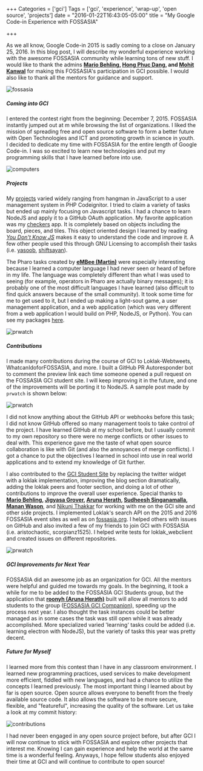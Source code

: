 +++
Categories = ['gci']
Tags = ['gci', 'experience', 'wrap-up', 'open source', 'projects']
date = "2016-01-22T16:43:05-05:00"
title = "My Google Code-in Experience with FOSSASIA"

+++

As we all know, Google Code-in 2015 is sadly coming to a close on January 25, 2016. In this blog post, I will describe my wonderful experience working with the awesome FOSSASIA community while learning tons of new stuff. I would like to thank the admins **[Mario Behling](https://twitter.com/mariobehling), [Hong Phuc Dang](https://twitter.com/hpdang), and [Mohit Kanwal](https://twitter.com/mohitkanwal)** for making this FOSSASIA's participation in GCI possible. I would also like to thank all the mentors for guidance and support.  

![fossasia](../gci/fossasia.png)  

##### Coming into GCI
I entered the contest right from the beginning: December 7, 2015. FOSSASIA instantly jumped out at m while browsing the list of organizations. I liked the mission of spreading free and open source software to form a better future with Open Technologies and ICT and promoting growth in science in youth. I decided to dedicate my time with FOSSASIA for the entire length of Google Code-in. I was so excited to learn new technologies and put my programming skills that I have learned before into use.  

![computers](../gci/computer.jpg)  

##### Projects 
My [projects](https://github.com/codethejason/gci2015) varied widely ranging from hangman in JavaScript to a user management system in PHP Codeignitor.  I tried to claim a variety of tasks but ended up mainly focusing on Javascript tasks. I had a chance to learn NodeJS and apply it to a GitHub OAuth application. My favorite application was my [checkers](http://codethejason.github.io/checkers/) app. It is completely based on objects including the board, pieces, and tiles. This object oriented design I learned by reading [*You Don't Know JS*](https://github.com/getify/You-Dont-Know-JS) makes it easy to understand the code and improve it. A few other people used this through GNU Licensing to accomplish their tasks (i.e. [yasoob](https://github.com/yasoob/checkers), [shiftsayan](https://github.com/shiftsayan/checkers)).  

The Pharo tasks created by **[eMBee (Martin)](https://github.com/eMBee)** were especially interesting because I learned a computer language I had never seen or heard of before in my life. The language was completely different than what I was used to seeing (for example, operators in Pharo are actually binary messages); it is probably one of the most difficult languages I have learned (also difficult to find quick answers because of the small community). It took some time for me to get used to it, but I ended up making a light-sout game, a user management application, and a web application (which was very  different from a web application I would build on PHP, NodeJS, or Python). You can see my packages [here](http://www.smalltalkhub.com/#!/~codethejason). 

![prwatch](../gci/repos.png)  



##### Contributions
I made many contributions during the course of GCI to Loklak-Webtweets, WhatcanIdoforFOSSASIA, and more. I built a GitHub PR Autoresponder bot to comment the preview link each time someone opened a pull request on the FOSSASIA GCI student site. I will keep improving it in the future, and one of the improvements will be porting it to NodeJS. A sample post made by `prwatch` is shown below:  

![prwatch](../gci/prwatch.png)  

I did not know anything about the GitHub API or webhooks before this task; I did not know GitHub offered so many management tools to take control of the project. I have learned GitHub at my school before, but I usually commit to my own repository so there were no merge conflicts or other issues to deal with. This experience gave me the taste of what open source collaboration is like with Git (and also the annoyances of merge conflicts). I got a chance to put the objectives I learned in school into use in real world applications and to extend my knowledge of Git further.  

I also contributed to the [GCI Student Site](github.com/fossasia/gci15.fossasia.org) by replacing the twitter widget with a loklak implementation, improving the blog section dramatically, adding the loklak peers and footer section, and doing a lot of other contributions to improve the overall user experience. Special thanks to **[Mario Behling](https://github.com/mariobehling), [Jigyasa Grover](https://github.com/jig08), [Aruna Herath](https://github.com/roonyh), [Sudheesh Singanamalla](https://github.com/sudheesh001), [Manan Wason](https://github.com/mananwason)**, and [Nikunj Thakkar](https://github.com/nikunjness) for working with me on the GCI site and other side projects. I implemented Loklak's search API on the 2015 and 2016 FOSSASIA event sites as well as on [fossasia.org](http://fossasia.org). I helped others with issues on GitHub and also invited a few of my friends to join GCI with FOSSASIA (i.e. aristochaotic, scorpianz1525). I helped write tests for loklak_webclient and created issues on different repositories.  

![prwatch](../gci/pr.jpg)  

##### GCI Improvements for Next Year
FOSSASIA did an awesome job as an organization for GCI. All the mentors were helpful and guided me towards my goals. In the beginning, it took a while for me to be added to the FOSSASIA GCI Students group, but the application that **[roonyh (Aruna Herath)](https://github.com/roonyh)** built will allow all mentors to add students to the group ([FOSSASIA GCI Companion](https://github.com/roonyh/fossasia-gci-companion)), speeding up the process next year. I also thought the task instances could be better managed as in some cases the task was still open while it was already accomplished. More specialized varied 'learning'  tasks could be added (i.e. learning electron with NodeJS), but the variety of tasks this year was pretty decent.  

##### Future for Myself
I learned more from this contest than I have in any classroom environment. I learned new programming practices, used services to make development more efficient, fiddled with new languages, and had a chance to utilize the concepts I learned previously. The most important thing I learned about by far is open source. Open source allows everyone to benefit from the freely available source code. It also allows the software to be more secure, flexible, and "featureful", increasing the quality of the software. Let us take a look at my commit history:  

![contributions](../gci/contributions.png)  

I had never been engaged in any open source project before, but after GCI I will now continue to stick with FOSSASIA and explore other projects that interest me. Knowing I can gain experience and help the world at the same time is a wonderful feeling. Anyways, I hope fellow students also enjoyed their time at GCI and will continue to contribute to open source!  